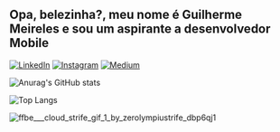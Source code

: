 ## Opa, belezinha?, meu nome é Guilherme Meireles e sou um aspirante a desenvolvedor Mobile 

[![LinkedIn](https://img.shields.io/badge/LinkedIn-0077B5?style=for-the-badge&logo=linkedin&logoColor=white)](https://www.linkedin.com/in/gui-meireles)
[![Instagram](https://img.shields.io/badge/Instagram-E4405F?style=for-the-badge&logo=instagram&logoColor=white)](https://www.instagram.com/me1rel3s/)
[![Medium](https://img.shields.io/badge/Medium-12100E?style=for-the-badge&logo=medium&logoColor=white)](https://medium.com/@batistaguilherme681)

![Anurag's GitHub stats](https://github-readme-stats.vercel.app/api?username=seuhokage&show_icons=true&theme=light)

![Top Langs](https://github-readme-stats.vercel.app/api/top-langs/?username=seuhokage&layout=compact)


![ffbe___cloud_strife_gif_1_by_zerolympiustrife_dbp6qj1](https://github.com/SeuHokage/SeuHokage/assets/54119888/8eceafab-388b-4cab-a31c-95a4b03fa293)
